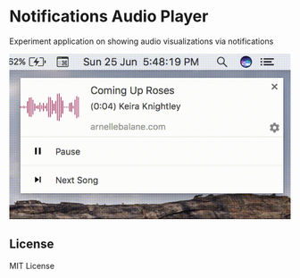 # Notifications Audio Player

Experiment application on showing audio visualizations via notifications

![Preview](preview.gif)


## License

MIT License
